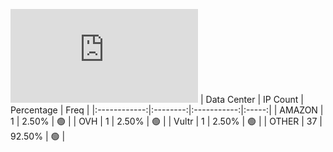 ![Diagramm](https://github.com/obajay/StateSync-snapshots/blob/main/Projects/Qwoyn/1/README.md)
| Data Center | IP Count | Percentage | Freq |
|:------------:|:--------:|:-----------:|:-----:|
| AMAZON | 1 | 2.50% | 🟢 |
| OVH | 1 | 2.50% | 🟢 |
| Vultr | 1 | 2.50% | 🟢 |
| OTHER | 37 | 92.50% | 🟢 |